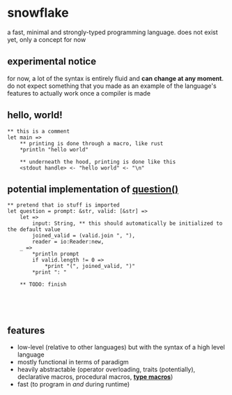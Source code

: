# snowflake

a fast, minimal and strongly-typed programming language. does not exist yet,
only a concept for now

## experimental notice

for now, a lot of the syntax is entirely fluid and **can change at any moment**.
do not expect something that you made as an example of the language's features to
actually work once a compiler is made

## hello, world!

```snowflake
** this is a comment
let main =>
	** printing is done through a macro, like rust
	*println "hello world"

	** underneath the hood, printing is done like this
	<stdout handle> <- "hello world" <- "\n"
```

## potential implementation of [question()](https://github.com/superwhiskers/question)

```snowflake
** pretend that io stuff is imported
let question = prompt: &str, valid: [&str] =>
	let =>
		input: String, ** this should automatically be initialized to the default value
		joined_valid = (valid.join ", "),
		reader = io:Reader:new,
	_ =>
		*println prompt
		if valid.length != 0 =>
			*print "(", joined_valid, ")"
		*print ": "

	** TODO: finish

		

		

```

## features

- low-level (relative to other languages) but with the syntax of a high level language
- mostly functional in terms of paradigm
- heavily abstractable (operator overloading, traits (potentially), declarative macros, procedural macros, [**type macros**](#type-macros))
- fast (to program in *and* during runtime)


